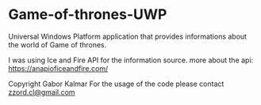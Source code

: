 # Game-of-thrones-UWP

Universal Windows Platform application that provides informations about the world of Game of thrones.

I was using Ice and Fire API for the information source.
more about the api: https://anapioficeandfire.com/

Copyright Gabor Kalmar
For the usage of the code please contact zzord.cl@gmail.com
